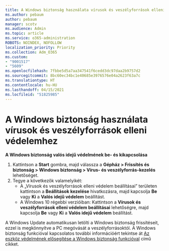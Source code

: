 ```yaml
---
title: A Windows biztonság használata vírusok és veszélyforrások elleni védelemhez
ms.author: pebaum
author: pebaum
manager: scotv
ms.audience: Admin
ms.topic: article
ms.service: o365-administration
ROBOTS: NOINDEX, NOFOLLOW
localization_priority: Priority
ms.collection: Adm_O365
ms.custom:
- "9001517"
- "5609"
ms.openlocfilehash: 7fbbe5d5a7aa347541f6cedd3dc97daa2b9757d2
ms.sourcegitcommit: 8bc60ec34bc1e40685e3976576e04a2623f63a7c
ms.translationtype: HT
ms.contentlocale: hu-HU
ms.lasthandoff: 04/15/2021
ms.locfileid: "51825985"
---
```

# <a name="use-windows-security-for-virus-and-threat-protection"></a>A Windows biztonság használata vírusok és veszélyforrások elleni védelemhez

**A Windows biztonság valós idejű védelmének be- és kikapcsolása**

1. Kattintson a **Start** gombra, majd válassza a **Gépház > Frissítés és biztonság > Windows biztonság > Vírus- és veszélyforrás-kezelés** lehetőséget.
2. Tegye a következők valamelyikét:
    - A „Vírusok és veszélyforrások elleni védelem beállításai” területen kattintson a **Beállítások kezelése** hivatkozásra, majd kapcsolja **Be** vagy **Ki** a **Valós idejű védelem** beállítást.
    - A Windows 10 régebbi verzióiban: Kattintson a **Vírusok és veszélyforrások elleni védelem beállításai** lehetőségre, majd kapcsolja **Be** vagy **Ki** a **Valós idejű védelem** beállítást.

A Windows Update automatikusan letölti a Windows biztonság frissítéseit, ezzel is megkönnyítve a PC megóvását a veszélyforrásoktól. A Windows biztonság funkcióval kapcsolatos további információért tekintse át [Az eszköz védelmének elősegítése a Windows biztonság funkcióval](https://support.microsoft.com/help/17464/windows-10-help-protect-my-device-with-windows-security) című cikket.
